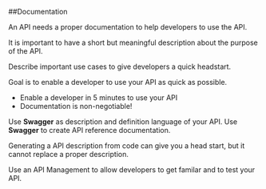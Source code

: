 ##Documentation

An API needs a proper documentation to help developers to use the API.

It is important to have a short but meaningful description about the purpose of the API.

Describe important use cases to give developers a quick headstart.

Goal is to enable a developer to use your API as quick as possible.

- Enable a developer in 5 minutes to use your API
- Documentation is non-negotiable!

Use **Swagger** as description and definition language of your API.
Use **Swagger** to create API reference documentation.

Generating a API description from code can give you a head start, but it cannot replace a proper description.

Use an API Management  to allow developers to get familar and to test your API.
